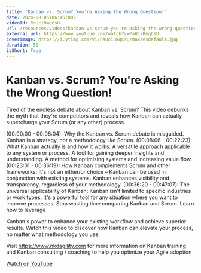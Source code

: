```yaml
---
title: "Kanban vs. Scrum? You're Asking the Wrong Question!"
date: 2024-08-05T06:45:00Z
videoId: PaUciBmqCsU
url: /resources/videos/kanban-vs-scrum-you're-asking-the-wrong-question!
external_url: https://www.youtube.com/watch?v=PaUciBmqCsU
coverImage: https://i.ytimg.com/vi/PaUciBmqCsU/maxresdefault.jpg
duration: 50
isShort: True
---
```


# Kanban vs. Scrum? You're Asking the Wrong Question!

Tired of the endless debate about Kanban vs. Scrum?  This video debunks the myth that they're competitors and reveals how Kanban can actually supercharge your Scrum (or any other) process.

(00:00:00 - 00:08:04): Why the Kanban vs. Scrum debate is misguided. Kanban is a strategy, not a methodology like Scrum.
(00:08:06 - 00:22:23): What Kanban actually is and how it works:
A versatile approach applicable to any system or process.
A tool for gaining deeper insights and understanding.
A method for optimizing systems and increasing value flow.
(00:23:01 - 00:36:19): How Kanban complements Scrum and other frameworks:
It's not an either/or choice – Kanban can be used in conjunction with existing systems.
Kanban enhances visibility and transparency, regardless of your methodology.
(00:36:20 - 00:47:07): The universal applicability of Kanban:
Kanban isn't limited to specific industries or work types.
It's a powerful tool for any situation where you want to improve processes.
Stop wasting time comparing Kanban and Scrum. Learn how to leverage 

Kanban's power to enhance your existing workflow and achieve superior results. Watch this video to discover how Kanban can elevate your process, no matter what methodology you use.

Visit https://www.nkdagility.com for more information on Kanban training and Kanban consulting / coaching to help you optimize your Agile adoption

[Watch on YouTube](https://www.youtube.com/watch?v=PaUciBmqCsU)

